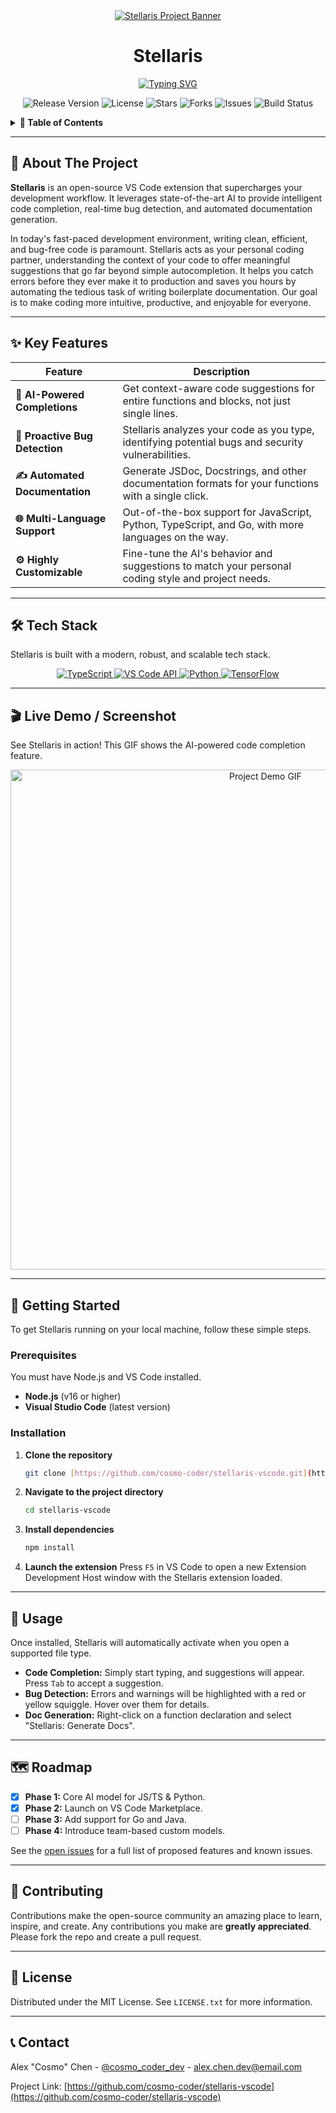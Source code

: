 
<!-- 
=================================================================================================================================================
This is an example of a "live" README, filled out for a fictional project called Stellaris.
It includes a real stock photo banner, an animated tagline, and a demo GIF to make it highly engaging.
Feel free to adapt the structure and elements for your own project!
=================================================================================================================================================
-->

<!-- Main Project Banner & Animated Title -->
<div align="center">
  <!-- Using a high-quality, relevant stock photo for the banner -->
  <a href="https://github.com/cosmo-coder/stellaris-vscode">
    <img src="https://images.unsplash.com/photo-1518770660439-4636190af475?ixlib=rb-4.0.3&ixid=M3wxMjA3fDB8MHxwaG90by1wYWdlfHx8fGVufDB8fHx8fA%3D%3D&auto=format&fit=crop&w=1280&q=80" alt="Stellaris Project Banner">
  </a>
  <br/>
  
  <h1>
    Stellaris
  </h1>
  
  <!-- Animated Tagline using readme-typing-svg -->
  <a href="https://git.io/typing-svg">
    <img src="https://readme-typing-svg.demolab.com?font=Raleway&size=25&color=36BCF7&center=true&vCenter=true&width=500&lines=Your+Personal+AI-Powered+Code+Assistant" alt="Typing SVG">
  </a>
  
  <br/>

  <!-- Badges/Shields -->
  <p>
    <img src="https://img.shields.io/github/v/release/cosmo-coder/stellaris-vscode?style=for-the-badge" alt="Release Version">
    <img src="https://img.shields.io/github/license/cosmo-coder/stellaris-vscode?style=for-the-badge" alt="License">
    <img src="https://img.shields.io/github/stars/cosmo-coder/stellaris-vscode?style=for-the-badge&logo=github" alt="Stars">
    <img src="https://img.shields.io/github/forks/cosmo-coder/stellaris-vscode?style=for-the-badge&logo=github" alt="Forks">
    <img src="https://img.shields.io/github/issues/cosmo-coder/stellaris-vscode?style=for-the-badge&logo=github" alt="Issues">
    <img src="https://img.shields.io/github/workflow/status/cosmo-coder/stellaris-vscode/CI?style=for-the-badge&logo=githubactions" alt="Build Status">
  </p>
</div>

<!-- Table of Contents -->
<details>
  <summary><b>📖 Table of Contents</b></summary>
  <ol>
    <li><a href="#-about-the-project">About The Project</a></li>
    <li><a href="#-key-features">Key Features</a></li>
    <li><a href="#-tech-stack">Tech Stack</a></li>
    <li><a href="#-live-demo--screenshot">Live Demo / Screenshot</a></li>
    <li><a href="#-getting-started">Getting Started</a></li>
    <li><a href="#-usage">Usage</a></li>
    <li><a href="#-roadmap">Roadmap</a></li>
    <li><a href="#-contributing">Contributing</a></li>
    <li><a href="#-license">License</a></li>
    <li><a href="#-contact">Contact</a></li>
  </ol>
</details>

---

## 🎯 About The Project

**Stellaris** is an open-source VS Code extension that supercharges your development workflow. It leverages state-of-the-art AI to provide intelligent code completion, real-time bug detection, and automated documentation generation.

In today's fast-paced development environment, writing clean, efficient, and bug-free code is paramount. Stellaris acts as your personal coding partner, understanding the context of your code to offer meaningful suggestions that go far beyond simple autocompletion. It helps you catch errors before they ever make it to production and saves you hours by automating the tedious task of writing boilerplate documentation. Our goal is to make coding more intuitive, productive, and enjoyable for everyone.

---

## ✨ Key Features

| Feature                       | Description                                                                                             |
| ----------------------------- | ------------------------------------------------------------------------------------------------------- |
| **🧠 AI-Powered Completions** | Get context-aware code suggestions for entire functions and blocks, not just single lines.              |
| **🐞 Proactive Bug Detection** | Stellaris analyzes your code as you type, identifying potential bugs and security vulnerabilities.      |
| **✍️ Automated Documentation** | Generate JSDoc, Docstrings, and other documentation formats for your functions with a single click.     |
| **🌐 Multi-Language Support** | Out-of-the-box support for JavaScript, Python, TypeScript, and Go, with more languages on the way.      |
| **⚙️ Highly Customizable** | Fine-tune the AI's behavior and suggestions to match your personal coding style and project needs.      |

---

## 🛠️ Tech Stack

Stellaris is built with a modern, robust, and scalable tech stack.

<p align="center">
  <a href="https://www.typescriptlang.org/" target="_blank" rel="noreferrer">
    <img src="https://img.shields.io/badge/TypeScript-3178C6?style=for-the-badge&logo=typescript&logoColor=white" alt="TypeScript">
  </a>
  <a href="https://code.visualstudio.com/" target="_blank" rel="noreferrer">
    <img src="https://img.shields.io/badge/VS_Code_API-007ACC?style=for-the-badge&logo=visualstudiocode&logoColor=white" alt="VS Code API">
  </a>
  <a href="https://www.python.org" target="_blank" rel="noreferrer">
    <img src="https://img.shields.io/badge/Python-3776AB?style=for-the-badge&logo=python&logoColor=white" alt="Python">
  </a>
   <a href="https://www.tensorflow.org/" target="_blank" rel="noreferrer">
    <img src="https://img.shields.io/badge/TensorFlow-FF6F00?style=for-the-badge&logo=tensorflow&logoColor=white" alt="TensorFlow">
  </a>
</p>

---

## 🎬 Live Demo / Screenshot

See Stellaris in action! This GIF shows the AI-powered code completion feature.

<div align="center">
  <!-- An actual animated GIF showing the project in action -->
  <img src="https://media.giphy.com/media/v1.Y2lkPTc5MGI3NjExZzNocjZqYTN0dWF4dGZtYmZ2bWJtY3R0d2Nsa3g5b2NrcXF0eXdiZSZlcD12MV9pbnRlcm5hbF9naWZfYnlfaWQmY3Q9Zw/L1JjnyPl0N3NTbN35z/giphy.gif" alt="Project Demo GIF" width="800">
</div>

---

## 🚀 Getting Started

To get Stellaris running on your local machine, follow these simple steps.

### Prerequisites

You must have Node.js and VS Code installed.
* **Node.js** (v16 or higher)
* **Visual Studio Code** (latest version)

### Installation

1.  **Clone the repository**
    ```sh
    git clone [https://github.com/cosmo-coder/stellaris-vscode.git](https://github.com/cosmo-coder/stellaris-vscode.git)
    ```
2.  **Navigate to the project directory**
    ```sh
    cd stellaris-vscode
    ```
3.  **Install dependencies**
    ```sh
    npm install
    ```
4.  **Launch the extension**
    Press `F5` in VS Code to open a new Extension Development Host window with the Stellaris extension loaded.

---

## 📖 Usage

Once installed, Stellaris will automatically activate when you open a supported file type.
* **Code Completion:** Simply start typing, and suggestions will appear. Press `Tab` to accept a suggestion.
* **Bug Detection:** Errors and warnings will be highlighted with a red or yellow squiggle. Hover over them for details.
* **Doc Generation:** Right-click on a function declaration and select "Stellaris: Generate Docs".

---

## 🗺️ Roadmap

- [x] **Phase 1:** Core AI model for JS/TS & Python.
- [x] **Phase 2:** Launch on VS Code Marketplace.
- [ ] **Phase 3:** Add support for Go and Java.
- [ ] **Phase 4:** Introduce team-based custom models.

See the [open issues](https://github.com/cosmo-coder/stellaris-vscode/issues) for a full list of proposed features and known issues.

---

## 🤝 Contributing

Contributions make the open-source community an amazing place to learn, inspire, and create. Any contributions you make are **greatly appreciated**. Please fork the repo and create a pull request.

---

## 📜 License

Distributed under the MIT License. See `LICENSE.txt` for more information.

---

## 📞 Contact

Alex "Cosmo" Chen - [@cosmo_coder_dev](https://twitter.com/cosmo_coder_dev) - alex.chen.dev@email.com

Project Link: [https://github.com/cosmo-coder/stellaris-vscode](https://github.com/cosmo-coder/stellaris-vscode)
